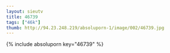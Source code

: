```yaml
--- 
layout: sieutv
title: 46739
tags: ["46k"]
thumb: http://94.23.248.219/absoluporn-1/image/002/46739.jpg
---
```

{% include absoluporn key="46739" %} 
